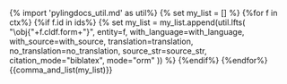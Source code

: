 {% import 'pylingdocs_util.md' as util%}
{% set my_list = [] %}
{%for f in ctx%}
{%if f.id in ids%}
{% set my_list = my_list.append(util.lfts(
    "\obj{"+f.cldf.form+"}",
    entity=f,
    with_language=with_language,
    with_source=with_source,
    translation=translation,
    no_translation=no_translation,
    source_str=source_str,
    citation_mode="biblatex",
    mode="orm"
)) %}
{%endif%}
{%endfor%}
{{comma_and_list(my_list)}}